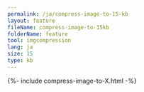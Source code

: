 ```yaml
---
permalink: /ja/compress-image-to-15-kb
layout: feature
fileName: compress-image-to-15kb
folderName: feature
tool: imgcompression
lang: ja
size: 15
type: kb
---
```


{%- include compress-image-to-X.html -%}
